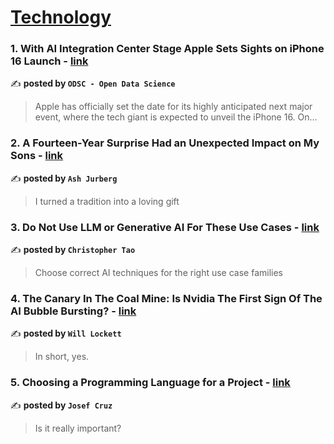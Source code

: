 
<h1><a href=https://medium.com/tag/technology/recommended target="_blank" rel="noopener noreferrer">Technology</a></h1>
<h3>1. With AI Integration Center Stage Apple Sets Sights on iPhone 16 Launch - <a href="https://medium.com/@odsc/with-ai-integration-center-stage-apple-sets-sights-on-iphone-16-launch-01cfdb6e9768" target="_blank" rel="noopener noreferrer">link</a></h3>

✍️ **posted by `ODSC - Open Data Science`**

<blockquote>Apple has officially set the date for its highly anticipated next major event, where the tech giant is expected to unveil the iPhone 16. On…</blockquote>

<h3>2. A Fourteen-Year Surprise Had an Unexpected Impact on My Sons - <a href="https://medium.com/the-narrative-arc/a-fourteen-year-surprise-had-an-unexpected-impact-on-my-sons-84519579f8f2" target="_blank" rel="noopener noreferrer">link</a></h3>

✍️ **posted by `Ash Jurberg`**

<blockquote>I turned a tradition into a loving gift</blockquote>

<h3>3. Do Not Use LLM or Generative AI For These Use Cases - <a href="https://medium.com/towards-artificial-intelligence/do-not-use-llm-or-generative-ai-for-these-use-cases-a819ae2d9779" target="_blank" rel="noopener noreferrer">link</a></h3>

✍️ **posted by `Christopher Tao`**

<blockquote>Choose correct AI techniques for the right use case families</blockquote>

<h3>4. The Canary In The Coal Mine: Is Nvidia The First Sign Of The AI Bubble Bursting? - <a href="https://medium.com/predict/the-canary-in-the-coal-mine-is-nvidia-the-first-sign-of-the-ai-bubble-bursting-4550a94ddb81" target="_blank" rel="noopener noreferrer">link</a></h3>

✍️ **posted by `Will Lockett`**

<blockquote>In short, yes.</blockquote>

<h3>5. Choosing a Programming Language for a Project - <a href="https://medium.com/javascript-in-plain-english/choosing-a-programming-language-for-a-project-2b2764723c19" target="_blank" rel="noopener noreferrer">link</a></h3>

✍️ **posted by `Josef Cruz`**

<blockquote>Is it really important?</blockquote>

